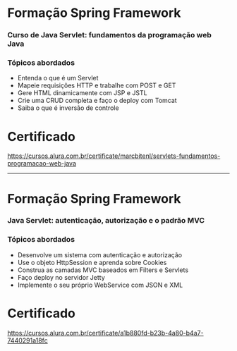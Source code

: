 # Formação Spring Framework

### Curso de Java Servlet: fundamentos da programação web Java

### Tópicos abordados

- Entenda o que é um Servlet
- Mapeie requisições HTTP e trabalhe com POST e GET
- Gere HTML dinamicamente com JSP e JSTL
- Crie uma CRUD completa e faço o deploy com Tomcat
- Saiba o que é inversão de controle

# Certificado

https://cursos.alura.com.br/certificate/marcbitenl/servlets-fundamentos-programacao-web-java


---------------------------------------------------------------------------------------------------------------------------------------------


# Formação Spring Framework

### Java Servlet: autenticação, autorização e o padrão MVC

### Tópicos abordados

- Desenvolve um sistema com autenticação e autorização
- Use o objeto HttpSession e aprenda sobre Cookies
- Construa as camadas MVC baseados em Filters e Servlets
- Faço deploy no servidor Jetty
- Implemente o seu próprio WebService com JSON e XML

# Certificado
https://cursos.alura.com.br/certificate/a1b880fd-b23b-4a80-b4a7-7440291a18fc
